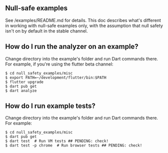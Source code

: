 ## Null-safe examples

See /examples/README.md for details. This doc describes what's different in
working with null-safe examples only, with the assumption that null safety isn't
on by default in the stable channel.

## How do I run the analyzer on an example?

Change directory into the example's folder and run Dart commands there. For
example, if you're using the flutter beta channel:

```console
$ cd null_safety_examples/misc
$ export PATH=~/development/flutter/bin:$PATH
$ flutter upgrade
$ dart pub get
$ dart analyze
```

## How do I run example tests?

Change directory into the example's folder and run Dart commands there. For
example:

```console
$ cd null_safety_examples/misc
$ dart pub get
$ dart test  # Run VM tests ## PENDING: check!
$ dart test -p chrome  # Run browser tests ## PENDING: check!
```
